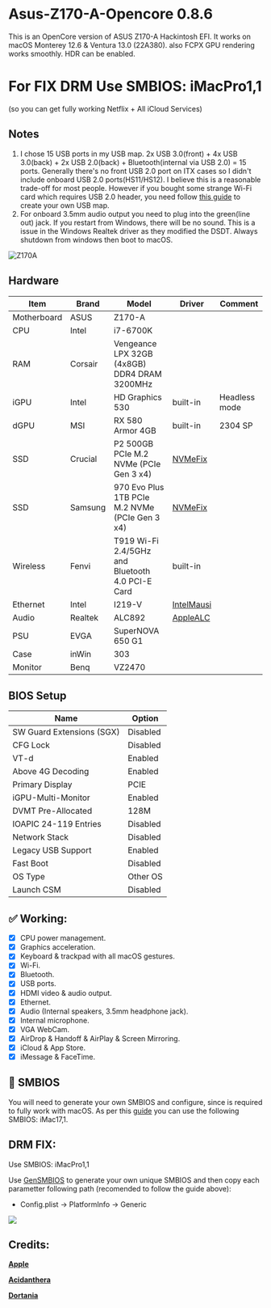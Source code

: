 # Asus-Z170-A-Opencore 0.8.6

This is an OpenCore version of ASUS Z170-A Hackintosh EFI. It works on macOS Monterey 12.6 & Ventura 13.0 (22A380). also FCPX GPU rendering works smoothly. HDR can be enabled.

# For FIX DRM Use SMBIOS: iMacPro1,1 
(so you can get fully working Netflix + All iCloud Services)

## Notes
1. I chose 15 USB ports in my USB map. 2x USB 3.0(front) + 4x USB 3.0(back) + 2x USB 2.0(back) + Bluetooth(internal via USB 2.0) = 15 ports. Generally there's no front USB 2.0 port on ITX cases so I didn't include onboard USB 2.0 ports(HS11/HS12). I believe this is a reasonable trade-off for most people. However if you bought some strange Wi-Fi card which requires USB 2.0 header, you need follow [this guide](https://dortania.github.io/USB-Map-Guide/) to create your own USB map.
2. For onboard 3.5mm audio output you need to plug into the green(line out) jack. If you restart from Windows, there will be no sound. This is a issue in the Windows Realtek driver as they modified the DSDT. Always shutdown from windows then boot to macOS.

![Z170A](https://user-images.githubusercontent.com/5692682/137645705-51759558-6d42-4e23-a6f8-bee58bf773fa.jpg)

## Hardware
| Item | Brand | Model | Driver | Comment |
|-----|-----|-----|-----|-----|
| Motherboard | ASUS | Z170-A | | |
| CPU | Intel | i7-6700K | | |
| RAM | Corsair | Vengeance LPX 32GB (4x8GB) DDR4 DRAM 3200MHz | | |
| iGPU | Intel | HD Graphics 530 | built-in | Headless mode |
| dGPU | MSI | RX 580 Armor 4GB | built-in | 2304 SP |
| SSD | Crucial | P2 500GB PCIe M.2 NVMe (PCIe Gen 3 x4) | [NVMeFix](https://github.com/acidanthera/NVMeFix) | |
| SSD | Samsung | 970 Evo Plus 1TB PCIe M.2 NVMe (PCIe Gen 3 x4) | [NVMeFix](https://github.com/acidanthera/NVMeFix) | |
| Wireless | Fenvi | T919 Wi-Fi 2.4/5GHz and Bluetooth 4.0 PCI-E Card | built-in | |
| Ethernet | Intel | I219-V | [IntelMausi](https://github.com/acidanthera/IntelMausi) | |
| Audio | Realtek | ALC892 | [AppleALC](https://github.com/acidanthera/AppleALC) | |
| PSU | EVGA | SuperNOVA 650 G1 | | |
| Case | inWin | 303 | | |
| Monitor | Benq | VZ2470 | | |

 

## BIOS Setup
| Name | Option |
| --- | --- |
| SW Guard Extensions (SGX) | Disabled |
| CFG Lock | Disabled |
| VT-d | Enabled |
| Above 4G Decoding | Enabled |
| Primary Display | PCIE |
| iGPU-Multi-Monitor | Enabled |
| DVMT Pre-Allocated | 128M |
| IOAPIC 24-119 Entries | Disabled |
| Network Stack | Disabled |
| Legacy USB Support| Enabled |
| Fast Boot | Disabled |
| OS Type | Other OS |
| Launch CSM | Disabled |

## :white_check_mark: Working:

- [x] CPU power management.
- [x] Graphics acceleration.
- [x] Keyboard & trackpad with all macOS gestures.
- [x] Wi-Fi.
- [x] Bluetooth.
- [x] USB ports.
- [x] HDMI video & audio output.
- [x] Ethernet.
- [x] Audio (Internal speakers, 3.5mm headphone jack).
- [x] Internal microphone.
- [x] VGA WebCam.
- [x] AirDrop & Handoff & AirPlay & Screen Mirroring.
- [x] iCloud & App Store.
- [x] iMessage & FaceTime.

## :closed_lock_with_key: SMBIOS 

You will need to generate your own SMBIOS and configure, since is required to fully work with macOS. As per this [guide](https://dortania.github.io/OpenCore-Install-Guide/config.plist/skylake.html#platforminfo) you can use the following SMBIOS: iMac17,1.

## DRM FIX:

Use SMBIOS: iMacPro1,1

Use [GenSMBIOS](https://github.com/corpnewt/GenSMBIOS) to generate your own unique SMBIOS and then copy each parametter following path (recomended to follow the guide above):
  - Config.plist -> PlatformInfo -> Generic

<img src="https://raw.githubusercontent.com/almshary/Asus-Z170-A-Opencore-0.7.9/main/smbios.png">

## Credits:

[**Apple**](http://apple.com/)

[**Acidanthera**](https://github.com/acidanthera)

[**Dortania**](https://dortania.github.io/getting-started/)
